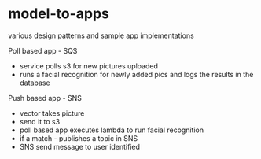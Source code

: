 # model-to-apps
various design patterns and sample app implementations

Poll based app - SQS
 * service polls s3 for new pictures uploaded
 * runs a facial recognition for newly added pics and logs the results in the database
 
Push based app - SNS
 * vector takes picture
 * send it to s3 
 * poll based app executes lambda to run facial recognition
 * if a match - publishes a topic in SNS
 * SNS send message to user identified
 
